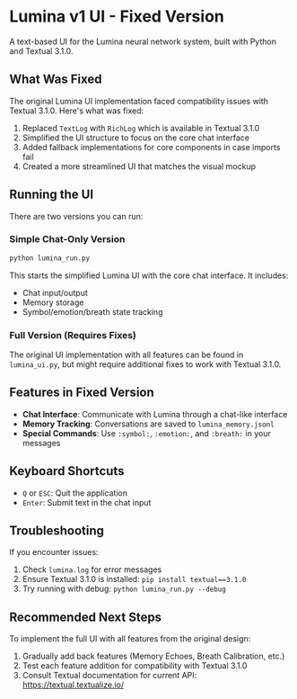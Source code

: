 # Lumina v1 UI - Fixed Version

A text-based UI for the Lumina neural network system, built with Python and Textual 3.1.0.

## What Was Fixed

The original Lumina UI implementation faced compatibility issues with Textual 3.1.0. Here's what was fixed:

1. Replaced `TextLog` with `RichLog` which is available in Textual 3.1.0
2. Simplified the UI structure to focus on the core chat interface
3. Added fallback implementations for core components in case imports fail
4. Created a more streamlined UI that matches the visual mockup

## Running the UI

There are two versions you can run:

### Simple Chat-Only Version

```bash
python lumina_run.py
```

This starts the simplified Lumina UI with the core chat interface. It includes:
- Chat input/output
- Memory storage
- Symbol/emotion/breath state tracking

### Full Version (Requires Fixes)

The original UI implementation with all features can be found in `lumina_ui.py`, but might require additional fixes to work with Textual 3.1.0.

## Features in Fixed Version

- **Chat Interface**: Communicate with Lumina through a chat-like interface
- **Memory Tracking**: Conversations are saved to `lumina_memory.jsonl`
- **Special Commands**: Use `:symbol:`, `:emotion:`, and `:breath:` in your messages

## Keyboard Shortcuts

- `Q` or `ESC`: Quit the application
- `Enter`: Submit text in the chat input

## Troubleshooting

If you encounter issues:

1. Check `lumina.log` for error messages
2. Ensure Textual 3.1.0 is installed: `pip install textual==3.1.0`
3. Try running with debug: `python lumina_run.py --debug`

## Recommended Next Steps

To implement the full UI with all features from the original design:

1. Gradually add back features (Memory Echoes, Breath Calibration, etc.)
2. Test each feature addition for compatibility with Textual 3.1.0
3. Consult Textual documentation for current API: https://textual.textualize.io/ 